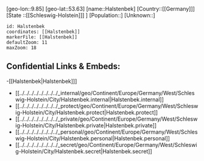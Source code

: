﻿---
location: [53.63,9.85]
mapzoom: [7,12] 
mapmarker: city 
type: City
tags:
- geo/City


SpocWebEntityId: 30735
isDeleted: false
confidential: public

---
[geo-lon::9.85]
[geo-lat::53.63]
[name::Halstenbek]
[Country::[[Germany]]]
[State ::[[Schleswig-Holstein]]] ]
[Population::]
[Unknown::]


```leaflet
id: Halstenbek
coordinates: [[Halstenbek]]
markerFile: [[Halstenbek]]
defaultZoom: 11 
maxZoom: 18
```


## Confidential Links & Embeds: 
-[[Halstenbek|Halstenbek]]] 
- [[../../../../../../../../_internal/geo/Continent/Europe/Germany/West/Schleswig-Holstein/City/Halstenbek.internal|Halstenbek.internal]] 
- [[../../../../../../../../_protect/geo/Continent/Europe/Germany/West/Schleswig-Holstein/City/Halstenbek.protect|Halstenbek.protect]] 
- [[../../../../../../../../_private/geo/Continent/Europe/Germany/West/Schleswig-Holstein/City/Halstenbek.private|Halstenbek.private]] 
- [[../../../../../../../../_personal/geo/Continent/Europe/Germany/West/Schleswig-Holstein/City/Halstenbek.personal|Halstenbek.personal]] 
- [[../../../../../../../../_secret/geo/Continent/Europe/Germany/West/Schleswig-Holstein/City/Halstenbek.secret|Halstenbek.secret]] 
